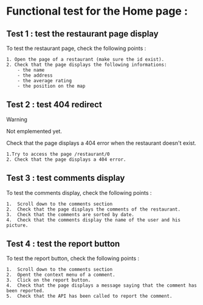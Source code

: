 # Functional test for the Home page :

## Test 1 : test the restaurant page display
To test the restaurant page, check the following points :

    1. Open the page of a restaurant (make sure the id exist).
    2. Check that the page displays the following informations:
        - the name 
        - the address
        - the average rating
        - the position on the map

## Test 2 : test 404 redirect 
> [!WARNING]
> Not emplemented yet.

Check that the page displays a 404 error when the restaurant doesn't exist.

    1.Try to access the page /restaurant/0
    2. Check that the page displays a 404 error.


## Test 3 : test comments display
To test the comments display, check the following points :

    1.  Scroll down to the comments section 
    2.  Check that the page displays the comments of the restaurant.
    3.  Check that the comments are sorted by date.
    4.  Check that the comments display the name of the user and his picture.

## Test 4 : test the report button
To test the report button, check the following points :

    1.  Scroll down to the comments section 
    2.  Opent the context menu of a comment.
    3.  Click on the report button.
    4.  Check that the page displays a message saying that the comment has been reported.
    5.  Check that the API has been called to report the comment.